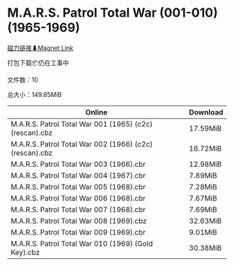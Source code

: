 # M.A.R.S. Patrol Total War (001-010)(1965-1969)

[磁力链接⬇Magnet Link](magnet:?xt=urn:btih:ffaa97e57e8b40c8076a5889342faf9a748536f9&dn=M.A.R.S.%20Patrol%20Total%20War%20%28001-010%29%281965-1969%29)

打包下载📦仍在工事中

文件数：10

总大小：149.85MiB

Online | Download
--- | ---
M.A.R.S. Patrol Total War 001 (1965) (c2c) (rescan).cbz | 17.59MiB
M.A.R.S. Patrol Total War 002 (1966) (c2c) (rescan).cbz | 16.72MiB
M.A.R.S. Patrol Total War 003 (1966).cbr | 12.98MiB
M.A.R.S. Patrol Total War 004 (1967).cbr | 7.89MiB
M.A.R.S. Patrol Total War 005 (1968).cbr | 7.28MiB
M.A.R.S. Patrol Total War 006 (1968).cbr | 7.67MiB
M.A.R.S. Patrol Total War 007 (1968).cbr | 7.69MiB
M.A.R.S. Patrol Total War 008 (1969).cbz | 32.63MiB
M.A.R.S. Patrol Total War 009 (1969).cbr | 9.01MiB
M.A.R.S. Patrol Total War 010 (1969) (Gold Key).cbz | 30.38MiB